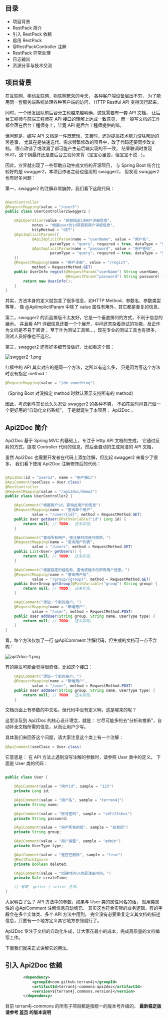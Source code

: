 
## 目录

* 项目背景
* RestPack 简介
* 引入 RestPack 依赖
* 启用 RestPack
* @RestPackController 注解
* RestPack 异常处理
* 日志输出
* 资源分享与技术交流


## 项目背景

在互联网、移动互联网、物联网繁荣的今天， 各种客户端设备层出不穷，
为了能用同一套服务端系统处理各种客户端的访问， HTTP Restful API 变得流行起来。

同时，一个研发团队前后台分工也越来越明确，这就需要有一套 API 文档，
让后台工程师与前端工程师在 API 接口的理解上达成一致意见，
而一般写文档的工作都会落在后台工程师身上，毕竟 API 是后台工程师提供的嘛。

但问题是，编写 API 文档是一件既繁琐、又费时、还对提高技术能力没啥帮助的苦差事，
尤其在是快速迭代、需求频繁修改的项目中，改了代码还要同步改文档，
哪点改错了或改漏了都可能产生前后端实现的不一致，
结果联调时发现 BUG，这个锅最终还是要后台工程师来背（宝宝心里苦，但宝宝不说...）。

因此，业界就出现了一些帮助自动生成文档的开源项目，
与 Spring Boot 结合比较好的是 swagger2，本项目作者之前也是用的 swagger2，
但发现 swagger2 也有好多问题：

第一，swagger2 的注解非常臃肿，我们看下这段代码：

```java

@RestController
@RequestMapping(value = "/user3")
public class UserController2Swagger2 {

    @ApiOperation(value = "获取指定id用户详细信息",
            notes = "根据user的id来获取用户详细信息",
            httpMethod = "GET")
    @ApiImplicitParams({
            @ApiImplicitParam(name = "userName", value = "用户名",
                    paramType = "query", required = true, dataType = "String"),
            @ApiImplicitParam(name = "password", value = "用户密码",
                    paramType = "query", required = true, dataType = "String")
    })
    @RequestMapping(name = "用户注册", value = "/regist",
            method = RequestMethod.GET)
    public UserInfo regist(@RequestParam("userName") String userName,
                           @RequestParam("password") String password) {
        return new UserInfo();
    }
}
```

其实，方法本身的定义就包含了很多信息，如HTTP Method、参数名、参数类型等等，
像 @ApiImplicitParam 中除了 value 属性有用外，其它都是重复的信息。

第二，swagger2 的页面排版不太友好，它是一个垂直排列的方式，不利于信息的展示。
并且看 API 详细信息还要一个个展开，中间还夹杂着测试的功能，反正作为文档是不易于阅读；
至于作为测试工具嘛...，现在专业的测试工具也有很多，测试人员好像也不选它。

第三，swagger2 还有好多细节没做好，比如看这个图：

![swgger2-1.png](http://upload-images.jianshu.io/upload_images/4489584-575b3f94d746d921.png?imageMogr2/auto-orient/strip%7CimageView2/2/w/1240)

红框中的 API 其实对应的是同一个方法，之所以有这么多，
只是因为写这个方法时没有指定 method：

```java
@RequestMapping(value = "/do_something")
``` 

（Spring Boot 对没指定 method 时默认表示支持所有的 method）

因此，考虑到与其长长久久忍受 swagger2 的各种不爽，
不如花些时间自己做一个更好用的“自动化文档系统”，
于是就诞生了本项目： Api2Doc 。 


## Api2Doc 简介

Api2Doc 基于 Spring MVC 的基础上，专注于 Http API 文档的生成，
它通过反射的方式，提取 Controller 代码的信息，然后全自动的生成简洁的 API 文档，

虽然 Api2Doc 也需要开发者在代码上添加注解，但比起 swagger2 来看少了很多，
我们看下使用 Api2Doc 注解修饰后的代码：

```java

@Api2Doc(id = "users2", name = "用户接口")
@ApiComment(seeClass = User.class)
@RestController
@RequestMapping(value = "/api2doc/demo2")
public class UserController2 {

    @ApiComment("根据用户id，查询此用户的信息")
    @RequestMapping(name = "查询单个用户",
            value = "/user/{id}", method = RequestMethod.GET)
    public User getUser(@PathVariable("id") Long id) {
        return null; // TODO:  还未实现。
    }

    @ApiComment("查询所有用户，按注册时间进行排序。")
    @RequestMapping(name = "查询用户列表",
            value = "/users", method = RequestMethod.GET)
    public List<User> getUsers() {
        return null; // TODO:  还未实现。
    }

    @ApiComment("根据指定的组名称，查询该组中的所有用户信息。")
    @RequestMapping(name = "查询用户组",
            value = "/group/{group}", method = RequestMethod.GET)
    public UserGroup getGroup(@PathVariable("group") String group) {
        return null; // TODO:  还未实现。
    }

    @ApiComment("添加一个新的用户。")
    @RequestMapping(name = "新增用户",
            value = "/user", method = RequestMethod.POST)
    public User addUser(String group, String name, UserType type) {
        return null; // TODO:  还未实现。
    }
}
```

看，每个方法仅加了一行 @ApiComment 注解代码，但生成的文档可一点不含糊：

![api2doc-1.png](http://upload-images.jianshu.io/upload_images/4489584-7121ff16d7e20d9b.png?imageMogr2/auto-orient/strip%7CimageView2/2/w/1240)

有的朋友可能会觉得很奇怪，比如这个接口：

```java
    @ApiComment("添加一个新的用户。")
    @RequestMapping(name = "新增用户",
            value = "/user", method = RequestMethod.POST)
    public User addUser(String group, String name, UserType type) {
        return null; // TODO:  还未实现。
    }
```

文档页面上有参数的中文名，但代码中没有定义啊，这是哪来的呢？

这里涉及到 Api2Doc 的核心设计理念，就是：
它尽可能多的去“分析和推断”，自动补全文档所需的信息，从而让用户少写。

具体我们来回答这个问题，请大家注意这个类上有一个注解：

```java
@ApiComment(seeClass = User.class)
```

它意思是： 在 API 方法上遇到没写注解的参数时，请参照 User 类中的定义。
下面是 User 类的代码：

```java

public class User {

    @ApiComment(value = "用户id", sample = "123")
    private Long id;

    @ApiComment(value = "用户名", sample = "terran4j")
    private String name;

    @ApiComment(value = "账号密码", sample = "sdfi23skvs")
    private String password;

    @ApiComment(value = "用户所在的组", sample = "研发组")
    private String group;

    @ApiComment(value = "用户类型", sample = "admin")
    private UserType type;

    @ApiComment(value = "是否已删除", sample = "true")
    @RestPackIgnore
    private Boolean deleted;

    @ApiComment(value = "创建时间\n也是注册时间。")
    private Date createTime;

    // 省略  getter / setter 方法。
}
```

大家明白了么？ API 方法中的参数，如果与 User 类的属性同名的话，
就用类属性的 @ApiComment 注解信息自动填充。
其实这也符合实际的业务逻辑，有的字段会在多个实体类、多个 API 方法中用到，
完全没有必要重复定义其文档的描述信息，只要有一个地方定义其它地方参照就行了。

Api2Doc 专注于文档的自动化生成，让大家花最小的成本，完成高质量的文档编写工作。

下面我们就来正式讲解它的用法。

## 引入 Api2Doc 依赖

```xml
        <dependency>
            <groupId>com.github.terran4j</groupId>
            <artifactId>terran4j-commons-api2doc</artifactId>
            <version>${terran4j.commons.version}</version>
        </dependency>
```

目前 terran4j-commons 的所有子项目都是按统一的版本号升级的，
**最新稳定版请参考 [首页](https://github.com/terran4j/commons) 的版本说明**

